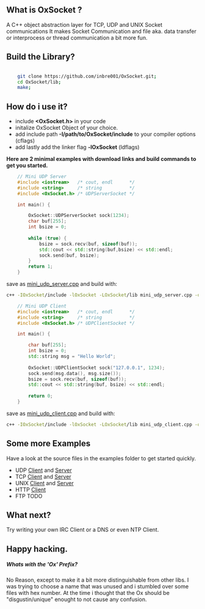
## What is OxSocket ?
A C++ object abstraction layer for TCP, UDP and UNIX Socket communications
It makes Socket Communication and file aka. data transfer or 
interprocess or thread communication a bit more fun.

## Build the Library?

```Bash

    git clone https://github.com/inbre001/OxSocket.git;
    cd OxSocket/lib;
    make;
```

## How do i use it?

* include **\<OxSocket.h\>** in your code
* initalize OxSocket Object of your choice.
* add include path **-I/path/to/OxSocket/include** to your compiler options (cflags)
* add lastly add the linker flag **-lOxSocket** (ldflags)

**Here are 2 minimal examples with download links and build commands to get you started.**

```C++
	// Mini UDP Server 
	#include <iostream>   /* cout, endl      */
	#include <string>     /* string          */
	#include <OxSocket.h> /* UDPServerSocket */

	int main() {

		OxSocket::UDPServerSocket sock(1234);
		char buf[255];
		int bsize = 0;
		
		while (true) {
			bsize = sock.recv(buf, sizeof(buf));
			std::cout << std::string(buf,bsize) << std::endl;
			sock.send(buf, bsize);
		}
		return 1;
	}
```
save as [mini_udp_server.cpp](examples/mini_udp_server.cpp) and build with:

```Bash
c++ -IOxSocket/include -lOxSocket -LOxSocket/lib mini_udp_server.cpp -o mini_udp_server.exe
```
```C++
	// Mini UDP Client
	#include <iostream>   /* cout, endl      */
	#include <string>     /* string          */
	#include <OxSocket.h> /* UDPClientSocket */

	int main() {

		char buf[255];
		int bsize = 0;
		std::string msg = "Hello World";
		
		OxSocket::UDPClientSocket sock("127.0.0.1", 1234);
		sock.send(msg.data(), msg.size());		
		bsize = sock.recv(buf, sizeof(buf));
		std::cout << std::string(buf, bsize) << std::endl;
		
		return 0;
	}
```
save as [mini_udp_client.cpp](examples/mini_udp_client.cpp) and build with:

```Bash
c++ -IOxSocket/include -lOxSocket -LOxSocket/lib mini_udp_client.cpp -o mini_udp_client.exe	
```

## Some more Examples
Have a look at the source files in the examples folder to get started quickly.

*  UDP [Client](examples/udp_client.cpp) and [Server](examples/udp_server.cpp)  
*  TCP [Client](examples/tcp_client.cpp) and [Server](examples/tcp_server.cpp)   
* UNIX [Client](examples/unix_client.cpp) and [Server](examples/unix_server.cpp) 
* HTTP [Client](examples/http_client.cpp) 
*  FTP TODO

## What next?
Try writing your own IRC Client or a DNS or even NTP Client.

## Happy hacking.

##### Whats with the 'Ox' Prefix?
No Reason, except to make it a bit more distinguishable from other libs.
I was trying to choose a name that was unused and i stumbled over some files with hex number.
At the time i thought that the Ox should be "disgustin/unique" enought to not cause any confusion.


